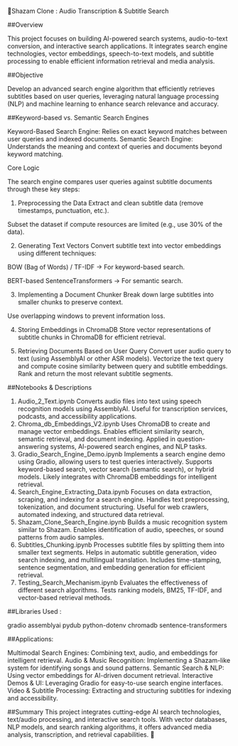🎵Shazam Clone : Audio Transcription & Subtitle Search

##Overview

This project focuses on building AI-powered search systems, audio-to-text conversion, and interactive search applications. It integrates search engine technologies, vector embeddings, speech-to-text models, and subtitle processing to enable efficient information retrieval and media analysis.

##Objective

Develop an advanced search engine algorithm that efficiently retrieves subtitles based on user queries, leveraging natural language processing (NLP) and machine learning to enhance search relevance and accuracy.

##Keyword-based vs. Semantic Search Engines

Keyword-Based Search Engine: Relies on exact keyword matches between user queries and indexed documents.
Semantic Search Engine: Understands the meaning and context of queries and documents beyond keyword matching.

Core Logic

The search engine compares user queries against subtitle documents through these key steps:

1. Preprocessing the Data
Extract and clean subtitle data (remove timestamps, punctuation, etc.).

Subset the dataset if compute resources are limited (e.g., use 30% of the data).

2. Generating Text Vectors
Convert subtitle text into vector embeddings using different techniques:

BOW (Bag of Words) / TF-IDF → For keyword-based search.

BERT-based SentenceTransformers → For semantic search.

3. Implementing a Document Chunker
Break down large subtitles into smaller chunks to preserve context.

Use overlapping windows to prevent information loss.

4. Storing Embeddings in ChromaDB
Store vector representations of subtitle chunks in ChromaDB for efficient retrieval.

5. Retrieving Documents Based on User Query
Convert user audio query to text (using AssemblyAI or other ASR models).
Vectorize the text query and compute cosine similarity between query and subtitle embeddings.
Rank and return the most relevant subtitle segments.

##Notebooks & Descriptions

1. Audio_2_Text.ipynb
Converts audio files into text using speech recognition models using AssemblyAI.
Useful for transcription services, podcasts, and accessibility applications.
2. Chroma_db_Embeddings_V2.ipynb
Uses ChromaDB to create and manage vector embeddings.
Enables efficient similarity search, semantic retrieval, and document indexing.
Applied in question-answering systems, AI-powered search engines, and NLP tasks.
3. Gradio_Search_Engine_Demo.ipynb
Implements a search engine demo using Gradio, allowing users to test queries interactively.
Supports keyword-based search, vector search (semantic search), or hybrid models.
Likely integrates with ChromaDB embeddings for intelligent retrieval.
4. Search_Engine_Extracting_Data.ipynb
Focuses on data extraction, scraping, and indexing for a search engine.
Handles text preprocessing, tokenization, and document structuring.
Useful for web crawlers, automated indexing, and structured data retrieval.
5. Shazam_Clone_Search_Engine.ipynb
Builds a music recognition system similar to Shazam.
Enables identification of audio, speeches, or sound patterns from audio samples.
6. Subtitles_Chunking.ipynb
Processes subtitle files by splitting them into smaller text segments.
Helps in automatic subtitle generation, video search indexing, and multilingual translation.
Includes time-stamping, sentence segmentation, and embedding generation for efficient retrieval.
7. Testing_Search_Mechanism.ipynb
Evaluates the effectiveness of different search algorithms.
Tests ranking models, BM25, TF-IDF, and vector-based retrieval methods.

##Libraries Used :

gradio
assemblyai
pydub
python-dotenv
chromadb
sentence-transformers

##Applications:

Multimodal Search Engines: Combining text, audio, and embeddings for intelligent retrieval.
Audio & Music Recognition: Implementing a Shazam-like system for identifying songs and sound patterns.
Semantic Search & NLP: Using vector embeddings for AI-driven document retrieval.
Interactive Demos & UI: Leveraging Gradio for easy-to-use search engine interfaces.
Video & Subtitle Processing: Extracting and structuring subtitles for indexing and accessibility.

##Summary
This project integrates cutting-edge AI search technologies, text/audio processing, and interactive search tools. With vector databases, NLP models, and search ranking algorithms, it offers advanced media analysis, transcription, and retrieval capabilities. 🚀

